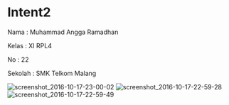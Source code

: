 # Intent2

Nama : Muhammad Angga Ramadhan

Kelas : XI RPL4

No : 22

Sekolah : SMK Telkom Malang

![screenshot_2016-10-17-23-00-02](https://cloud.githubusercontent.com/assets/22186783/19445918/89376ba0-94c0-11e6-9554-dcd0fe885209.jpg)
![screenshot_2016-10-17-22-59-28](https://cloud.githubusercontent.com/assets/22186783/19445919/893fd0f6-94c0-11e6-9be1-1defebf4eb7f.jpg)
![screenshot_2016-10-17-22-59-49](https://cloud.githubusercontent.com/assets/22186783/19445920/89534848-94c0-11e6-9e1a-2cef746eca78.jpg)
